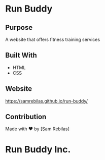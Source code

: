 # Run Buddy

## Purpose
A website that offers fitness training services

## Built With
* HTML
* CSS

## Website 
https://samrebilas.github.io/run-buddy/

## Contribution
Made with ❤️ by [Sam Rebilas]

# Run Buddy Inc.